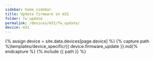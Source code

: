 ```yaml
---
sidebar: home_sidebar
title: Update firmware on m31
folder: fw_update
permalink: /devices/m31/fw_update/
device: m31
---
```

{% assign device = site.data.devices[page.device] %}
{% capture path %}templates/device_specific/{{ device.firmware_update }}.md{% endcapture %}
{% include {{ path }} %}
